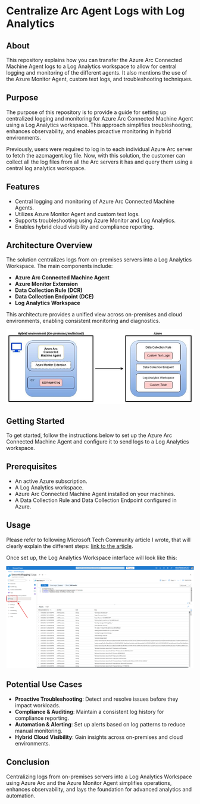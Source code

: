 # Centralize Arc Agent Logs with Log Analytics

## About
This repository explains how you can transfer the Azure Arc Connected Machine Agent logs to a Log Analytics workspace to allow for central logging and monitoring of the different agents. It also mentions the use of the Azure Monitor Agent, custom text logs, and troubleshooting techniques.

## Purpose
The purpose of this repository is to provide a guide for setting up centralized logging and monitoring for Azure Arc Connected Machine Agent using a Log Analytics workspace. This approach simplifies troubleshooting, enhances observability, and enables proactive monitoring in hybrid environments.

Previously, users were required to log in to each individual Azure Arc server to fetch the azcmagent.log file. Now, with this solution, the customer can collect all the log files from all the Arc servers it has and query them using a central log analytics workspace.

## Features
- Central logging and monitoring of Azure Arc Connected Machine Agents.
- Utilizes Azure Monitor Agent and custom text logs.
- Supports troubleshooting using Azure Monitor and Log Analytics.
- Enables hybrid cloud visibility and compliance reporting.

## Architecture Overview
The solution centralizes logs from on-premises servers into a Log Analytics Workspace. The main components include:
- **Azure Arc Connected Machine Agent**
- **Azure Monitor Extension**
- **Data Collection Rule (DCR)**
- **Data Collection Endpoint (DCE)**
- **Log Analytics Workspace**

This architecture provides a unified view across on-premises and cloud environments, enabling consistent monitoring and diagnostics.

![arch](./imgs/architecture.jpg)

## Getting Started
To get started, follow the instructions below to set up the Azure Arc Connected Machine Agent and configure it to send logs to a Log Analytics workspace.

## Prerequisites
- An active Azure subscription.
- A Log Analytics workspace.
- Azure Arc Connected Machine Agent installed on your machines.
- A Data Collection Rule and Data Collection Endpoint configured in Azure.

## Usage 

Please refer to following Microsoft Tech Community article I wrote, that will clearly explain the different steps: [link to the article](https://techcommunity.microsoft.com/blog/azurearcblog/troubleshoot-the-azure-arc-agent-in-azure-using-azure-monitor--log-analytics-wor/4411895).

Once set up, the Log Analytics Workspace interface will look like this:

![example](./imgs/example.png)

## Potential Use Cases
- **Proactive Troubleshooting**: Detect and resolve issues before they impact workloads.
- **Compliance & Auditing**: Maintain a consistent log history for compliance reporting.
- **Automation & Alerting**: Set up alerts based on log patterns to reduce manual monitoring.
- **Hybrid Cloud Visibility**: Gain insights across on-premises and cloud environments.

## Conclusion
Centralizing logs from on-premises servers into a Log Analytics Workspace using Azure Arc and the Azure Monitor Agent simplifies operations, enhances observability, and lays the foundation for advanced analytics and automation.

